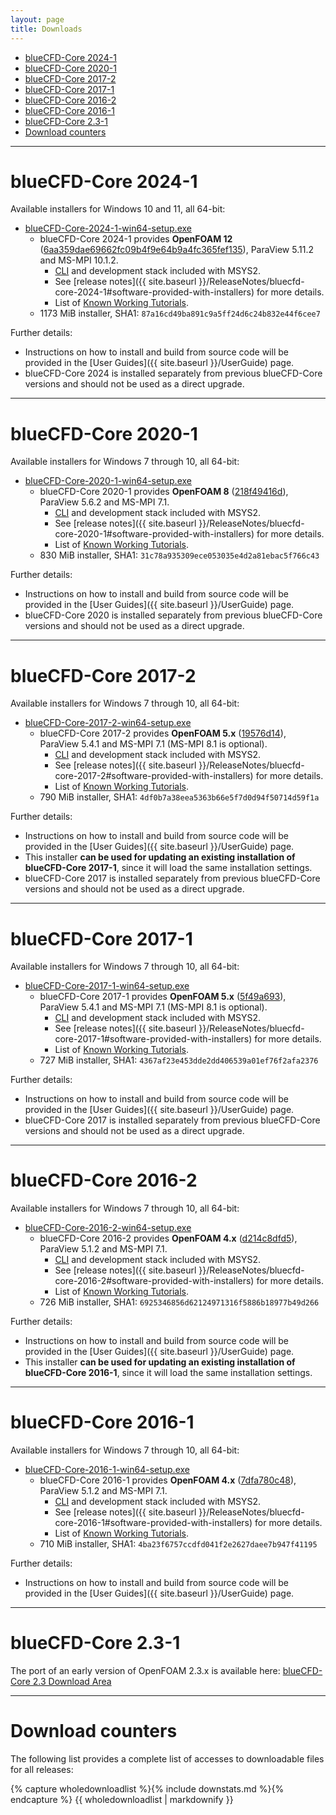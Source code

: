 ```yaml
---
layout: page
title: Downloads
---
```


* [blueCFD-Core 2024-1](#bluecfd-core-2024-1)
* [blueCFD-Core 2020-1](#bluecfd-core-2020-1)
* [blueCFD-Core 2017-2](#bluecfd-core-2017-2)
* [blueCFD-Core 2017-1](#bluecfd-core-2017-1)
* [blueCFD-Core 2016-2](#bluecfd-core-2016-2)
* [blueCFD-Core 2016-1](#bluecfd-core-2016-1)
* [blueCFD-Core 2.3-1](#bluecfd-core-2.3-1)
* [Download counters](#download-counters)

<hr>

# blueCFD-Core 2024-1

Available installers for Windows 10 and 11, all 64-bit:

  * [blueCFD-Core-2024-1-win64-setup.exe](https://github.com/blueCFD/Core/releases/download/blueCFD-Core-2024-1/blueCFD-Core-2024-1-win64-setup.exe)
      * blueCFD-Core 2024-1 provides **OpenFOAM 12**
        ([6aa359dae69662fc09b4f9e64b9a4fc365fef135](https://github.com/OpenFOAM/OpenFOAM-12/commits/6aa359dae69662fc09b4f9e64b9a4fc365fef135)),
        ParaView 5.11.2 and MS-MPI 10.1.2.
          * [CLI](https://en.wikipedia.org/wiki/Command-line_interface) and
            development stack included with MSYS2.
          * See [release notes]({{ site.baseurl }}/ReleaseNotes/bluecfd-core-2024-1#software-provided-with-installers)
            for more details.
          * List of [Known Working Tutorials](https://github.com/blueCFD/Core/wiki/Known-Working-Tutorials#bluecfd-core-2024-1).
      * 1173 MiB installer, SHA1: `87a16cd49ba891c9a5ff24d6c24b832e44f6cee7`


Further details:

  * Instructions on how to install and build from source code will be provided in the [User Guides]({{ site.baseurl }}/UserGuide) page.
  * blueCFD-Core 2024 is installed separately from previous blueCFD-Core versions and should not be used as a direct upgrade.


<hr>


# blueCFD-Core 2020-1

Available installers for Windows 7 through 10, all 64-bit:

  * [blueCFD-Core-2020-1-win64-setup.exe](https://github.com/blueCFD/Core/releases/download/blueCFD-Core-2020-1/blueCFD-Core-2020-1-win64-setup.exe)
      * blueCFD-Core 2020-1 provides **OpenFOAM 8**
        ([218f49416d](https://github.com/OpenFOAM/OpenFOAM-8/commits/218f49416d26264af7e84df7cbebca25ad43a172)),
        ParaView 5.6.2 and MS-MPI 7.1.
          * [CLI](https://en.wikipedia.org/wiki/Command-line_interface) and
            development stack included with MSYS2.
          * See [release notes]({{ site.baseurl }}/ReleaseNotes/bluecfd-core-2020-1#software-provided-with-installers)
            for more details.
          * List of [Known Working Tutorials](https://github.com/blueCFD/Core/wiki/Known-Working-Tutorials#bluecfd-core-2020-1).
      * 830 MiB installer, SHA1: `31c78a935309ece053035e4d2a81ebac5f766c43`


Further details:

  * Instructions on how to install and build from source code will be provided in the [User Guides]({{ site.baseurl }}/UserGuide) page.
  * blueCFD-Core 2020 is installed separately from previous blueCFD-Core versions and should not be used as a direct upgrade.


<hr>

# blueCFD-Core 2017-2

Available installers for Windows 7 through 10, all 64-bit:

  * [blueCFD-Core-2017-2-win64-setup.exe](https://github.com/blueCFD/Core/releases/download/blueCFD-Core-2017-2/blueCFD-Core-2017-2-win64-setup.exe)
      * blueCFD-Core 2017-2 provides **OpenFOAM 5.x**
        ([19576d14](https://github.com/OpenFOAM/OpenFOAM-5.x/commits/19576d14a099e0b21e88a22b57fcf027d00ffa50)),
        ParaView 5.4.1 and MS-MPI 7.1 (MS-MPI 8.1 is optional).
          * [CLI](https://en.wikipedia.org/wiki/Command-line_interface) and
            development stack included with MSYS2.
          * See [release notes]({{ site.baseurl }}/ReleaseNotes/bluecfd-core-2017-2#software-provided-with-installers)
            for more details.
          * List of [Known Working Tutorials](https://github.com/blueCFD/Core/wiki/Known-Working-Tutorials#bluecfd-core-2017-2).
      * 790 MiB installer, SHA1: `4df0b7a38eea5363b66e5f7d0d94f50714d59f1a`


Further details:

  * Instructions on how to install and build from source code will be provided in the [User Guides]({{ site.baseurl }}/UserGuide) page.
  * This installer **can be used for updating an existing installation of blueCFD-Core 2017-1**, since it will load the same installation settings.
  * blueCFD-Core 2017 is installed separately from previous blueCFD-Core versions and should not be used as a direct upgrade.


<hr>

# blueCFD-Core 2017-1

Available installers for Windows 7 through 10, all 64-bit:

  * [blueCFD-Core-2017-1-win64-setup.exe](https://github.com/blueCFD/Core/releases/download/blueCFD-Core-2017-1/blueCFD-Core-2017-1-win64-setup.exe)
      * blueCFD-Core 2017-1 provides **OpenFOAM 5.x**
        ([5f49a693](https://github.com/OpenFOAM/OpenFOAM-5.x/commits/5f49a69300a1e15b9d927966960751b688e3dd86)),
        ParaView 5.4.1 and MS-MPI 7.1 (MS-MPI 8.1 is optional).
          * [CLI](https://en.wikipedia.org/wiki/Command-line_interface) and
            development stack included with MSYS2.
          * See [release notes]({{ site.baseurl }}/ReleaseNotes/bluecfd-core-2017-1#software-provided-with-installers)
            for more details.
          * List of [Known Working Tutorials](https://github.com/blueCFD/Core/wiki/Known-Working-Tutorials#bluecfd-core-2017-1).
      * 727 MiB installer, SHA1: `4367af23e453dde2dd406539a01ef76f2afa2376`


Further details:

  * Instructions on how to install and build from source code will be provided in the [User Guides]({{ site.baseurl }}/UserGuide) page.
  * blueCFD-Core 2017 is installed separately from previous blueCFD-Core versions and should not be used as a direct upgrade.


<hr>

# blueCFD-Core 2016-2

Available installers for Windows 7 through 10, all 64-bit:

  * [blueCFD-Core-2016-2-win64-setup.exe](https://github.com/blueCFD/Core/releases/download/blueCFD-Core-2016-2/blueCFD-Core-2016-2-win64-setup.exe)
      * blueCFD-Core 2016-2 provides **OpenFOAM 4.x**
        ([d214c8dfd5](https://github.com/OpenFOAM/OpenFOAM-4.x/commits/d214c8dfd5ba56dd442bae186fd4fb50dd35c338)),
        ParaView 5.1.2 and MS-MPI 7.1.
          * [CLI](https://en.wikipedia.org/wiki/Command-line_interface) and
            development stack included with MSYS2.
          * See [release notes]({{ site.baseurl }}/ReleaseNotes/bluecfd-core-2016-2#software-provided-with-installers)
            for more details.
          * List of [Known Working Tutorials](https://github.com/blueCFD/Core/wiki/Known-Working-Tutorials#bluecfd-core-2016-2).
      * 726 MiB installer, SHA1: `6925346856d62124971316f5886b18977b49d266`


Further details:

  * Instructions on how to install and build from source code will be provided in the [User Guides]({{ site.baseurl }}/UserGuide) page.
  * This installer **can be used for updating an existing installation of blueCFD-Core 2016-1**, since it will load the same installation settings.


<hr>

# blueCFD-Core 2016-1

Available installers for Windows 7 through 10, all 64-bit:

  * [blueCFD-Core-2016-1-win64-setup.exe](https://github.com/blueCFD/Core/releases/download/blueCFD-Core-2016-1/blueCFD-Core-2016-1-win64-setup.exe)
      * blueCFD-Core 2016-1 provides **OpenFOAM 4.x**
        ([7dfa780c48](https://github.com/OpenFOAM/OpenFOAM-4.x/commits/7dfa780c481b8b79b1ee4d5bcf3e6b839a5ef017)),
        ParaView 5.1.2 and MS-MPI 7.1.
          * [CLI](https://en.wikipedia.org/wiki/Command-line_interface) and
            development stack included with MSYS2.
          * See [release notes]({{ site.baseurl }}/ReleaseNotes/bluecfd-core-2016-1#software-provided-with-installers)
            for more details.
          * List of [Known Working Tutorials](https://github.com/blueCFD/Core/wiki/Known-Working-Tutorials#bluecfd-core-2016-1).
      * 710 MiB installer, SHA1: `4ba23f6757ccdfd041f2e2627daee7b947f41195`


Further details:

  * Instructions on how to install and build from source code will be provided in the [User Guides]({{ site.baseurl }}/UserGuide) page.


<hr>

# blueCFD-Core 2.3-1

The port of an early version of OpenFOAM 2.3.x is available here:
[blueCFD-Core 2.3 Download Area](http://joomla.bluecape.com.pt/index.php?option=com_remository&Itemid=47&func=select&id=45)


<hr>

# Download counters

The following list provides a complete list of accesses to downloadable files for all releases:

{% capture wholedownloadlist %}{% include downstats.md %}{% endcapture %}
{{ wholedownloadlist | markdownify }}
